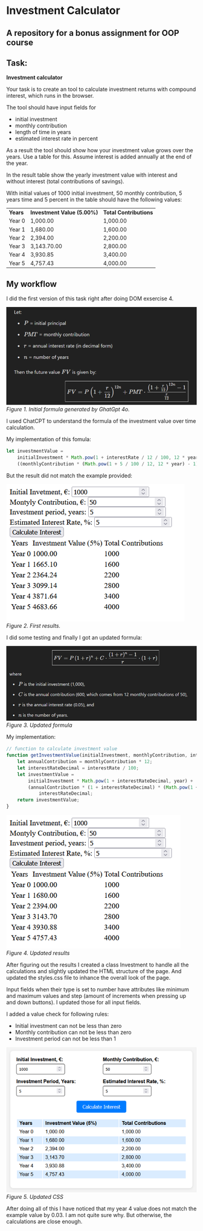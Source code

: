 # Investment Calculator

## A repository for a bonus assignment for OOP course

## Task:

**Investment calculator**

Your task is to create an tool to calculate investment returns with compound interest, which runs in the browser.

The tool should have input fields for

- initial investment
- monthly contribution
- length of time in years
- estimated interest rate in percent

As a result the tool should show how your investment value grows over the years. Use a table for this. Assume interest is added annually at the end of the year.

In the result table show the yearly investment value with interest and without interest (total contributions of savings).

With initial values of 1000 initial investment, 50 monthly contribution, 5 years time and 5 percent in the table should have the following values:

<table>
<tr style="font-weight: bold">
<td>Years</td>
<td>Investment Value (5.00%)</td>
<td>Total Contributions</td>
</tr>
<tr>
<td>Year 0</td>
<td>1,000.00</td>
<td>1,000.00</td>
</tr>
<tr>
<td>Year 1</td>
<td>1,680.00</td>
<td>1,600.00</td>
</tr>
<tr>
<td>Year 2</td>
<td>2,394.00</td>
<td>2,200.00</td>
</tr>
<tr>
<td>Year 3</td>
<td>3,143.70.00</td>
<td>2,800.00</td>
</tr>
<tr>
<td>Year 4</td>
<td> 3,930.85</td>
<td>3,400.00</td>
</tr>
<tr>
<td>Year 5</td>
<td>4,757.43</td>
<td>4,000.00</td>
</tr>
</table>

## My workflow

I did the first version of this task right after doing DOM exsercise 4.

<p>
    <img src="src/img/initial_formula.png" alt="Initial formula"><br>
    <em>Figure 1. Initial formula generated by GhatGpt 4o.</em>
</p>

I used ChatCPT to understand the formula of the investment value over time calculation.

My implementation of this fomula:

```js
let investmentValue =
	initialInvestment * Math.pow(1 + interestRate / 12 / 100, 12 * year) +
	((monthlyContribution * (Math.pow(1 + 5 / 100 / 12, 12 * year) - 1)) / (interestRate / 100)) * 12;
```

But the result did not match the example provided:

<p>
    <img src="src/img/initial_results.png" alt="Initial results"><br>
    <em>Figure 2. First results.</em>
</p>

I did some testing and finally I got an updated formula:

<p>
    <img src="src/img/updated_formula.png" alt="Updated Formula"><br>
    <em>Figure 3. Updated formula</em>
</p>
 
My implementation:

```js
// function to calculate investment value
function getInvestmentValue(initialInvestment, monthlyContribution, interestRate, year) {
	let annualContribution = monthlyContribution * 12;
	let interestRateDecimal = interestRate / 100;
	let investmentValue =
		initialInvestment * Math.pow(1 + interestRateDecimal, year) +
		(annualContribution * (1 + interestRateDecimal) * (Math.pow(1 + interestRateDecimal, year) - 1)) /
			interestRateDecimal;
	return investmentValue;
}
```

<p>
    <img src="src/img/corrected_results.png" alt="Updated Results"><br>
    <em>Figure 4. Updated results</em>
</p>

After figuring out the results I created a class Investment to handle all the calculations and slightly updated the HTML structure of the page. And updated the styles.css file to inhance the overall look of the page.

Input fields when their type is set to number have attributes like minimum and maximum values and step (amount of increments when pressing up and down buttons). I updated those for all input fields.

I added a value check for following rules:

- Initial investment can not be less than zero
- Monthly contribution can not be less than zero
- Investment period can not be less than 1

<p>
    <img src="src/img/updatedCSS.png" alt="Updated CSS"><br>
    <em>Figure 5. Updated CSS</em>
</p>

After doing all of this I have noticed that my year 4 value does not match the example value by 0.03. I am not quite sure why. But otherwise, the calculations are close enough.
